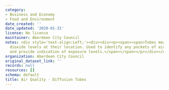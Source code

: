 ```yaml
---
category:
- Business and Economy
- Food and Environment
date_created: ''
date_updated: '2020-01-31'
license: No licence
maintainer: Aberdeen City Council
notes: <div style='text-align:Left;'><div><div><p><span><span>Tubes measure nitrogen
  dioxide levels at their location. Used to identify any pockets of air pollution
  and provide indication of exposure levels.</span></span></p></div></div></div>
organization: Aberdeen City Council
original_dataset_link: ''
records: null
resources: []
schema: default
title: Air Quality - Diffusion Tubes
---
```

